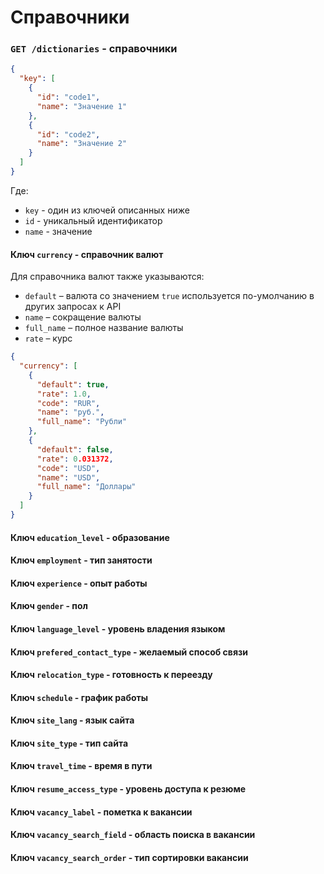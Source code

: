 # Справочники

### `GET /dictionaries` - справочники

```json
{
  "key": [
    {
      "id": "code1",
      "name": "Значение 1"
    },
    {
      "id": "code2",
      "name": "Значение 2"
    }
  ]
}
```

Где:
* `key` - один из ключей описанных ниже
* `id` - уникальный идентификатор
* `name` - значение

#### <a name="currency"/> Ключ `currency` - cправочник валют

Для справочника валют также указываются:
* `default` – валюта со значением `true` используется по-умолчанию в других запросах к API
* `name` – сокращение валюты
* `full_name` – полное название валюты
* `rate` – курс

```json
{
  "currency": [
    {
      "default": true,
      "rate": 1.0,
      "code": "RUR",
      "name": "руб.",
      "full_name": "Рубли"
    },
    {
      "default": false,
      "rate": 0.031372,
      "code": "USD",
      "name": "USD",
      "full_name": "Доллары"
    }
  ]
}
```

#### <a name="education_level"/> Ключ `education_level` - образование

#### <a name="employment"/> Ключ `employment` - тип занятости

#### <a name="experience"/> Ключ `experience` - опыт работы

#### <a name="gender"/> Ключ `gender` - пол

#### <a name="language_level"/> Ключ `language_level` - уровень владения языком

#### <a name="prefered_contact_type"/> Ключ `prefered_contact_type` - желаемый способ связи

#### <a name="relocation_type"/> Ключ `relocation_type` - готовность к переезду

#### <a name="schedule"/> Ключ `schedule` - график работы

#### <a name="site_lang"/> Ключ `site_lang` - язык сайта

#### <a name="site_type"/> Ключ `site_type` - тип сайта

#### <a name="travel_time"/> Ключ `travel_time` - время в пути

#### <a name="resume_access_type"/> Ключ `resume_access_type` - уровень доступа к резюме

#### <a name="vacancy_label"/> Ключ `vacancy_label` - пометка к вакансии

#### <a name="vacancy_search_field"/> Ключ `vacancy_search_field` - область поиска в вакансии

#### <a name="vacancy_search_order"/> Ключ `vacancy_search_order` - тип сортировки вакансии
